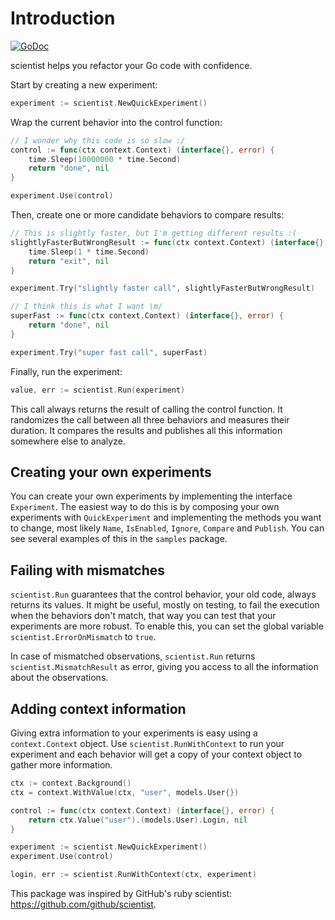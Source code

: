# Introduction

[![GoDoc](https://godoc.org/github.com/calavera/go-scientist?status.svg)](https://godoc.org/github.com/calavera/go-scientist)


scientist helps you refactor your Go code with confidence.

Start by creating a new experiment:

```go
experiment := scientist.NewQuickExperiment()
```

Wrap the current behavior into the control function:

```go
// I wonder why this code is so slow :/
control := func(ctx context.Context) (interface{}, error) {
	time.Sleep(10000000 * time.Second)
	return "done", nil
}

experiment.Use(control)
```

Then, create one or more candidate behaviors to compare results:

```go
// This is slightly faster, but I'm getting different results :(
slightlyFasterButWrongResult := func(ctx context.Context) (interface{}, error) {
	time.Sleep(1 * time.Second)
	return "exit", nil
}

experiment.Try("slightly faster call", slightlyFasterButWrongResult)

// I think this is what I want \m/
superFast := func(ctx context.Context) (interface{}, error) {
	return "done", nil
}

experiment.Try("super fast call", superFast)
```

Finally, run the experiment:

```go
value, err := scientist.Run(experiment)
```

This call always returns the result of calling the control function.
It randomizes the call between all three behaviors and measures their duration.
It compares the results and publishes all this information somewhere else to analyze.

## Creating your own experiments

You can create your own experiments by implementing the interface `Experiment`.
The easiest way to do this is by composing your own experiments with `QuickExperiment`
and implementing the methods you want to change, most likely `Name`, `IsEnabled`, `Ignore`,
`Compare` and `Publish`. You can see several examples of this in the `samples` package.

## Failing with mismatches

`scientist.Run` guarantees that the control behavior, your old code, always returns its values.
It might be useful, mostly on testing, to fail the execution when the behaviors don't match,
that way you can test that your experiments are more robust.
To enable this, you can set the global variable `scientist.ErrorOnMismatch` to `true`.

In case of mismatched observations, `scientist.Run` returns `scientist.MismatchResult` as error,
giving you access to all the information about the observations.

## Adding context information

Giving extra information to your experiments is easy using a `context.Context` object.
Use `scientist.RunWithContext` to run your experiment and each behavior will get a copy
of your context object to gather more information.

```go
ctx := context.Background()
ctx = context.WithValue(ctx, "user", models.User{})

control := func(ctx context.Context) (interface{}, error) {
	return ctx.Value("user").(models.User).Login, nil
}

experiment := scientist.NewQuickExperiment()
experiment.Use(control)

login, err := scientist.RunWithContext(ctx, experiment)
```


This package was inspired by GitHub's ruby scientist: https://github.com/github/scientist.
